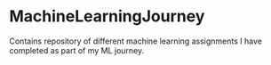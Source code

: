 # MachineLearningJourney
Contains repository of different machine learning assignments I have completed as part of my ML journey.
